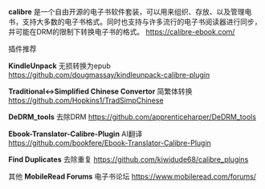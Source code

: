 **calibre** 是一个自由开源的电子书软件套装，可以用来组织、存放、以及管理电书，支持大多数的电子书格式。同时也支持与许多流行的电子书阅读器进行同步，并可能在DRM的限制下转换电子书的格式。
https://calibre-ebook.com/

插件推荐

**KindleUnpack** 无损转换为epub
https://github.com/dougmassay/kindleunpack-calibre-plugin

**Traditional<->Simplified Chinese Convertor** 简繁体转换
https://github.com/Hopkins1/TradSimpChinese

**DeDRM_tools** 去除DRM
https://github.com/apprenticeharper/DeDRM_tools

**Ebook-Translator-Calibre-Plugin** AI翻译
https://github.com/bookfere/Ebook-Translator-Calibre-Plugin

**Find Duplicates** 去除重复
https://github.com/kiwidude68/calibre_plugins

其他
**MobileRead Forums** 电子书论坛
https://www.mobileread.com/forums/